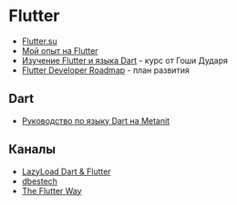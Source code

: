 # Flutter

- [Flutter.su](https://flutter.su)
- [Мой опыт на Flutter](https://vas3k.club/post/10567/)
- [Изучение Flutter и языка Dart](https://www.youtube.com/playlist?list=PL0lO_mIqDDFWqpFH_ZxzfgDqsK9LHNxRY) - курс от Гоши Дударя
- [Flutter Developer Roadmap](https://plugfox.dev/flutter-developer-roadmap/) - план развития

## Dart

- [Руководство по языку Dart на Metanit](https://metanit.com/dart/tutorial)

## Каналы

- [LazyLoad Dart & Flutter](https://www.youtube.com/c/LearnDartFlutter)
- [dbestech](https://www.youtube.com/c/dbestech)
- [The Flutter Way](https://www.youtube.com/c/TheFlutterWay)
